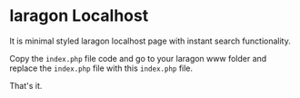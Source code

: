 # laragon Localhost
It is minimal styled laragon localhost page with instant search functionality.

Copy the `index.php` file code and go to your laragon www folder and replace the `index.php` file with this `index.php` file.

That's it.
